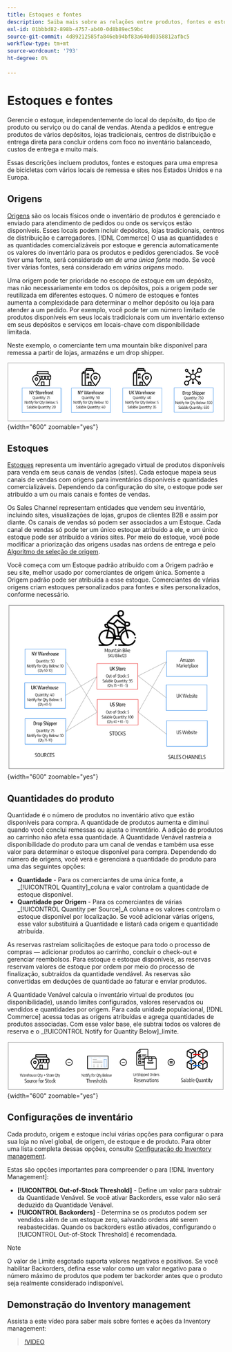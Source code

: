 ```yaml
---
title: Estoques e fontes
description: Saiba mais sobre as relações entre produtos, fontes e estoques.
exl-id: 01bbbd82-898b-4757-ab40-0d8b89ec59bc
source-git-commit: 4d89212585fa846eb94bf83a640d0358812afbc5
workflow-type: tm+mt
source-wordcount: '793'
ht-degree: 0%

---
```


# Estoques e fontes

Gerencie o estoque, independentemente do local do depósito, do tipo de produto ou serviço ou do canal de vendas. Atenda a pedidos e entregue produtos de vários depósitos, lojas tradicionais, centros de distribuição e entrega direta para concluir ordens com foco no inventário balanceado, custos de entrega e muito mais.

Essas descrições incluem produtos, fontes e estoques para uma empresa de bicicletas com vários locais de remessa e sites nos Estados Unidos e na Europa.

## Origens

[Origens](sources-manage.md) são os locais físicos onde o inventário de produtos é gerenciado e enviado para atendimento de pedidos ou onde os serviços estão disponíveis. Esses locais podem incluir depósitos, lojas tradicionais, centros de distribuição e carregadores. [!DNL Commerce] O usa as quantidades e as quantidades comercializáveis por estoque e gerencia automaticamente os valores do inventário para os produtos e pedidos gerenciados. Se você tiver uma fonte, será considerado em _de uma única fonte_ modo. Se você tiver várias fontes, será considerado em _várias origens_ modo.

Uma origem pode ter prioridade no escopo de estoque em um depósito, mas não necessariamente em todos os depósitos, pois a origem pode ser reutilizada em diferentes estoques. O número de estoques e fontes aumenta a complexidade para determinar o melhor depósito ou loja para atender a um pedido. Por exemplo, você pode ter um número limitado de produtos disponíveis em seus locais tradicionais com um inventário extenso em seus depósitos e serviços em locais-chave com disponibilidade limitada.

Neste exemplo, o comerciante tem uma mountain bike disponível para remessa a partir de lojas, armazéns e um drop shipper.

![Exemplo de diagrama de fontes](assets/diagram-sources.png){width="600" zoomable="yes"}

## Estoques

[Estoques](stocks-manage.md) representa um inventário agregado virtual de produtos disponíveis para venda em seus canais de vendas (sites). Cada estoque mapeia seus canais de vendas com origens para inventários disponíveis e quantidades comercializáveis. Dependendo da configuração do site, o estoque pode ser atribuído a um ou mais canais e fontes de vendas.

Os Sales Channel representam entidades que vendem seu inventário, incluindo sites, visualizações de lojas, grupos de clientes B2B e assim por diante. Os canais de vendas só podem ser associados a um Estoque. Cada canal de vendas só pode ter um único estoque atribuído a ele, e um único estoque pode ser atribuído a vários sites. Por meio do estoque, você pode modificar a priorização das origens usadas nas ordens de entrega e pelo [Algoritmo de seleção de origem](selection-reservations.md).

Você começa com um Estoque padrão atribuído com a Origem padrão e seu site, melhor usado por comerciantes de origem única. Somente a Origem padrão pode ser atribuída a esse estoque. Comerciantes de várias origens criam estoques personalizados para fontes e sites personalizados, conforme necessário.

![Diagrama de exemplos de estoques de uma loja](assets/diagram-stock.png){width="600" zoomable="yes"}

## Quantidades do produto

Quantidade é o número de produtos no inventário ativo que estão disponíveis para compra. A quantidade de produtos aumenta e diminui quando você conclui remessas ou ajusta o inventário. A adição de produtos ao carrinho não afeta essa quantidade. A Quantidade Venável rastreia a disponibilidade do produto para um canal de vendas e também usa esse valor para determinar o estoque disponível para compra. Dependendo do número de origens, você verá e gerenciará a quantidade do produto para uma das seguintes opções:

- **Quantidade** - Para os comerciantes de uma única fonte, a _[!UICONTROL Quantity]_coluna e valor controlam a quantidade de estoque disponível.
- **Quantidade por Origem** - Para os comerciantes de várias _[!UICONTROL Quantity per Source]_A coluna e os valores controlam o estoque disponível por localização. Se você adicionar várias origens, esse valor substituirá a Quantidade e listará cada origem e quantidade atribuída.

As reservas rastreiam solicitações de estoque para todo o processo de compras — adicionar produtos ao carrinho, concluir o check-out e gerenciar reembolsos. Para estoque e estoque disponíveis, as reservas reservam valores de estoque por ordem por meio do processo de finalização, subtraídos da quantidade vendável. As reservas são convertidas em deduções de quantidade ao faturar e enviar produtos.

A Quantidade Venável calcula o inventário virtual de produtos (ou disponibilidade), usando limites configurados, valores reservados ou vendidos e quantidades por origem. Para cada unidade populacional, [!DNL Commerce] acessa todas as origens atribuídas e agrega quantidades de produtos associadas. Com esse valor base, ele subtrai todos os valores de reserva e o _[!UICONTROL Notify for Quantity Below]_limite.

![Calculando a quantidade vendável de um estoque](assets/diagram-salable-quantity.png){width="600" zoomable="yes"}

## Configurações de inventário

Cada produto, origem e estoque inclui várias opções para configurar o para sua loja no nível global, de origem, de estoque e de produto. Para obter uma lista completa dessas opções, consulte [Configuração do Inventory management](configuration.md).

Estas são opções importantes para compreender o para [!DNL Inventory Management]:

- **[!UICONTROL Out-of-Stock Threshold]** - Define um valor para subtrair da Quantidade Venável. Se você ativar Backorders, esse valor não será deduzido da Quantidade Venável.
- **[!UICONTROL Backorders]** - Determina se os produtos podem ser vendidos além de um estoque zero, salvando ordens até serem reabastecidas. Quando os backorders estão ativados, configurando o [!UICONTROL Out-of-Stock Threshold] é recomendada.

>[!NOTE]
>
>O valor de Limite esgotado suporta valores negativos e positivos. Se você habilitar Backorders, defina esse valor como um valor negativo para o número máximo de produtos que podem ter backorder antes que o produto seja realmente considerado indisponível.

## Demonstração do Inventory management

Assista a este vídeo para saber mais sobre fontes e ações da Inventory management:

>[!VIDEO](https://video.tv.adobe.com/v/343748?quality=12)
